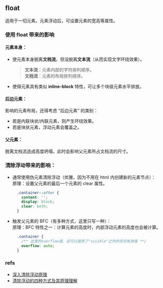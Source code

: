 ## float
适用于一切元素。元素浮动后，可设置元素的宽高等属性。

### 使用 float 带来的影响
#### 元素本身：
- 使元素本身脱离**文档流**，但没脱离**文本流**（从而实现文字环绕效果）。

  > **文本流**：元素内部的字符排列顺序。<br />
  > **文档流**：元素的布局排列顺序。

- 使得元素具有类似 **inline-block** 特性，可让多个块级元素水平排放。

#### 后边元素：
影响的元素布局，还得考虑 “后边元素” 的类别：
- 若是内联块状/内联元素，则产生环绕效果。
- 若是块状元素，浮动元素会覆盖之。

#### 父元素：
脱离文档流造成高度坍塌，此时会影响父元素所占文档流的尺寸。

### 清除浮动带来的影响：
- 通常使用伪元素清除浮动（优雅，因为不用在 html 内创建新的元素节点）：<br />
  原理：设置父元素的最后一个元素的 clear 属性。
  ``` css
    .container::after {
      content: '';
      display: block;
      clear: both;
    }
  ```
- 触发父元素的 BFC（有多种方式，这里只写一种）：<br />
  原理：BFC 特性之一：计算元素的高度时，内部浮动元素的高度也会被计算。
  ``` css
    .container {
      /** 这里的overflow值，还可以是除了"visible"之外的任何有效值 **/
      overflow: auto;
    }
  ```

### refs
- [深入清除浮动原理](https://juejin.cn/post/6844903605862940685)
- [清除浮动的四种方式及其原理理解](https://juejin.cn/post/6844903504545316877#heading-4)
